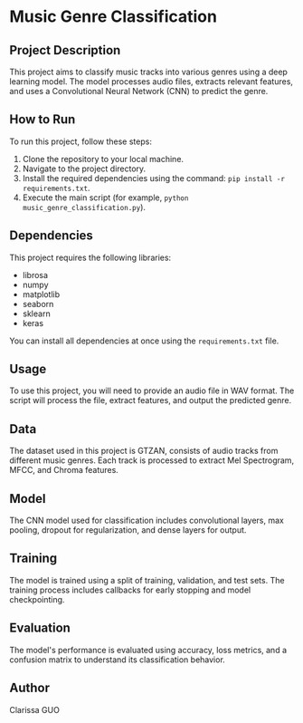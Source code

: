 # Music Genre Classification

## Project Description
This project aims to classify music tracks into various genres using a deep learning model. The model processes audio files, extracts relevant features, and uses a Convolutional Neural Network (CNN) to predict the genre.

## How to Run
To run this project, follow these steps:

1. Clone the repository to your local machine.
2. Navigate to the project directory.
3. Install the required dependencies using the command: `pip install -r requirements.txt`.
4. Execute the main script (for example, `python music_genre_classification.py`).

## Dependencies
This project requires the following libraries:

- librosa
- numpy
- matplotlib
- seaborn
- sklearn
- keras

You can install all dependencies at once using the `requirements.txt` file.

## Usage
To use this project, you will need to provide an audio file in WAV format. The script will process the file, extract features, and output the predicted genre.

## Data
The dataset used in this project is GTZAN, consists of audio tracks from different music genres. Each track is processed to extract Mel Spectrogram, MFCC, and Chroma features.

## Model
The CNN model used for classification includes convolutional layers, max pooling, dropout for regularization, and dense layers for output.

## Training
The model is trained using a split of training, validation, and test sets. The training process includes callbacks for early stopping and model checkpointing.

## Evaluation
The model's performance is evaluated using accuracy, loss metrics, and a confusion matrix to understand its classification behavior.

## Author
Clarissa GUO
